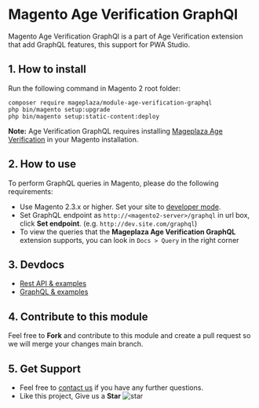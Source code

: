 # Magento Age Verification GraphQl

Magento Age Verification GraphQl is a part of Age Verification extension that add GraphQL features, this support for PWA Studio.
## 1. How to install

Run the following command in Magento 2 root folder:

```
composer require mageplaza/module-age-verification-graphql
php bin/magento setup:upgrade
php bin/magento setup:static-content:deploy
```

**Note:**
Age Verification GraphQL requires installing [Mageplaza Age Verification](https://www.mageplaza.com/magento-2-age-verification/) in your Magento installation.

## 2. How to use

To perform GraphQL queries in Magento, please do the following requirements:

- Use Magento 2.3.x or higher. Set your site to [developer mode](https://www.mageplaza.com/devdocs/enable-disable-developer-mode-magento-2.html).
- Set GraphQL endpoint as `http://<magento2-server>/graphql` in url box, click **Set endpoint**.
  (e.g. `http://dev.site.com/graphql`)
- To view the queries that the **Mageplaza Age Verification GraphQL** extension supports, you can look in `Docs > Query` in the right corner

## 3. Devdocs

- [Rest API & examples](https://documenter.getpostman.com/view/10589000/TVK76LAL)
- [GraphQL & examples](https://documenter.getpostman.com/view/10589000/TVssi8Bj)

## 4. Contribute to this module

Feel free to **Fork** and contribute to this module and create a pull request so we will merge your changes main branch.

## 5. Get Support

- Feel free to [contact us](https://www.mageplaza.com/contact.html) if you have any further questions.
- Like this project, Give us a **Star** ![star](https://i.imgur.com/S8e0ctO.png)
